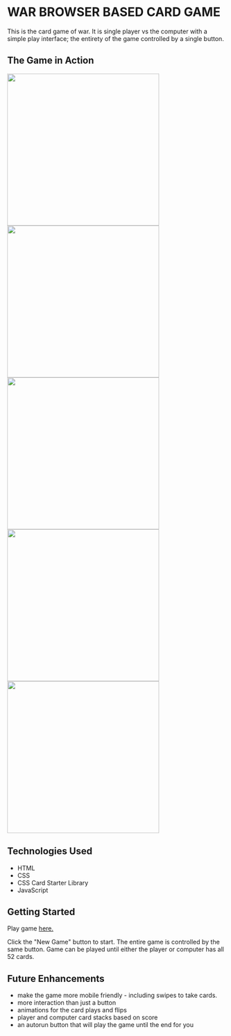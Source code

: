 
# WAR BROWSER BASED CARD GAME

This is the card game of war. It is single player vs the computer with a simple play interface; the entirety of the game controlled by a single button.

## The Game in Action

<img src="https://i.imgur.com/i9YazED.png" width="350">

<img src="https://i.imgur.com/vLvl5m0.png" width="350">

<img src="https://i.imgur.com/12BvYQ4.png" width="350">

<img src="https://i.imgur.com/B4eQOIu.png" width="350">

<img src="https://i.imgur.com/BpcUs7J.png" width="350">


## Technologies Used

- HTML
- CSS
- CSS Card Starter Library
- JavaScript

## Getting Started

Play game [here.](https://rattomegan.github.io/war-game/)

Click the "New Game" button to start. The entire game is controlled by the same button. Game can be played until either the player or computer has all 52 cards.

## Future Enhancements

- make the game more mobile friendly - including swipes to take cards.
- more interaction than just a button
- animations for the card plays and flips
- player and computer card stacks based on score
- an autorun button that will play the game until the end for you


